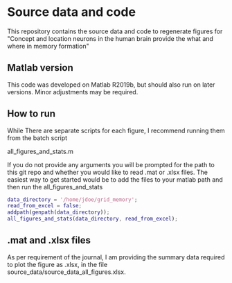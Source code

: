 # Source data and code

This repository contains the source data and code to regenerate figures for "Concept and location neurons in the human brain provide the what and where in memory formation"

## Matlab version

This code was developed on Matlab R2019b, but should also run on later versions. Minor adjustments may be required.

## How to run

While There are separate scripts for each figure, I recommend running them from the batch script 

all_figures_and_stats.m

If you do not provide any arguments you will be prompted for the path to this git repo and whether you would like to read .mat or .xlsx files.
The easiest way to get started would be to add the files to your matlab path and then run the all_figures_and_stats
```matlab
data_directory = '/home/jdoe/grid_memory';
read_from_excel = false;
addpath(genpath(data_directory));
all_figures_and_stats(data_directory, read_from_excel);
```

## .mat and .xlsx files

As per requirement of the journal, I am providing the summary data required to plot the figure as .xlsx, in the file source_data/source_data_all_figures.xlsx.
